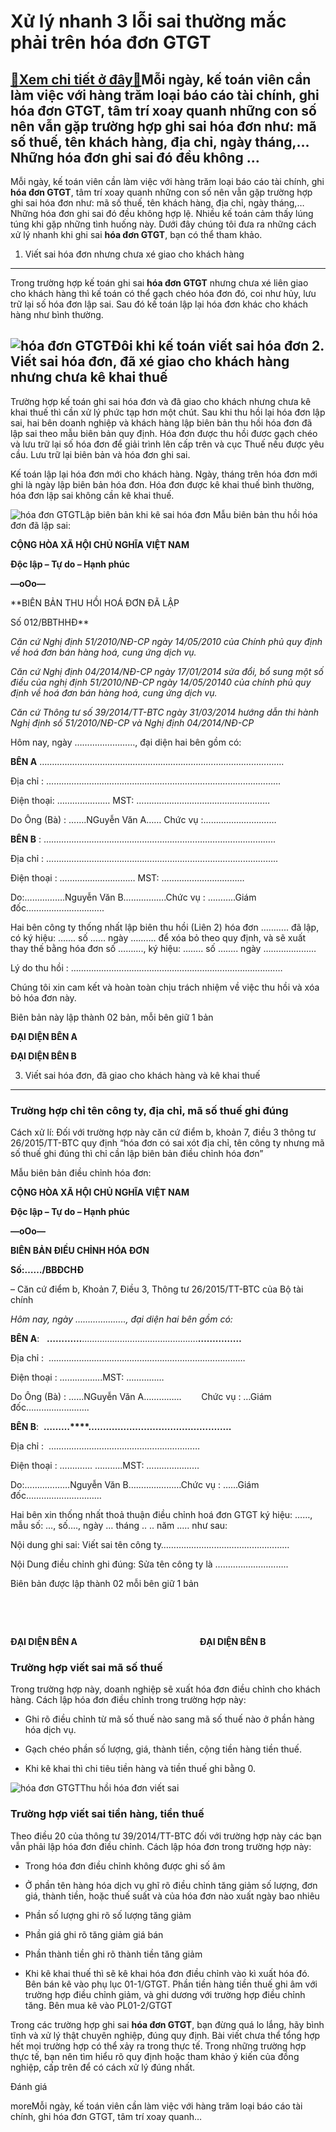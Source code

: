 Xử lý nhanh 3 lỗi sai thường mắc phải trên hóa đơn GTGT
=======================================================

[:gift:Xem chi tiết ở đây:gift:](https://hddtvn.com/xu-ly-nhanh-3-loi-sai-thuong-mac-phai-tren-hoa-don-gtgt/)Mỗi ngày, kế toán viên cần làm việc với hàng trăm loại báo cáo tài chính, ghi hóa đơn GTGT, tâm trí xoay quanh những con số nên vẫn gặp trường hợp ghi sai hóa đơn như: mã số thuế, tên khách hàng, địa chỉ, ngày tháng,… Những hóa đơn ghi sai đó đều không …
--------------------------------------------------------------------------------------------------------------------------------------------------------------------------------------------------------------------------------------------------------------

Mỗi ngày, kế toán viên cần làm việc với hàng trăm loại báo cáo tài chính, ghi **hóa đơn GTGT**, tâm trí xoay quanh những con số nên vẫn gặp trường hợp ghi sai hóa đơn như: mã số thuế, tên khách hàng, địa chỉ, ngày tháng,… Những hóa đơn ghi sai đó đều không hợp lệ. Nhiều kế toán cảm thấy lúng túng khi gặp những tình huống này. Dưới đây chúng tôi đưa ra những cách xử lý nhanh khi ghi sai **hóa đơn GTGT**, bạn có thể tham khảo.


1. Viết sai hóa đơn nhưng chưa xé giao cho khách hàng
-----------------------------------------------------


Trong trường hợp kế toán ghi sai **hóa đơn GTGT** nhưng chưa xé liên giao cho khách hàng thì kế toán có thể gạch chéo hóa đơn đó, coi như hủy, lưu trữ lại số hóa đơn lập sai. Sau đó kế toán lập lại hóa đơn khác cho khách hàng như bình thường.


![hóa đơn GTGT](https://hddtvn.com/wp-content/uploads/2021/01/hd_ZDAJ.jpg)Đôi khi kế toán viết sai hóa đơn
2. Viết sai hóa đơn, đã xé giao cho khách hàng nhưng chưa kê khai thuế
----------------------------------------------------------------------


Trường hợp kế toán ghi sai hóa đơn và đã giao cho khách nhưng chưa kê khai thuế thì cần xử lý phức tạp hơn một chút. Sau khi thu hồi lại hóa đơn lập sai, hai bên doanh nghiệp và khách hàng lập biên bản thu hồi hóa đơn đã lập sai theo mẫu biên bản quy định. Hóa đơn được thu hồi đươc gạch chéo và lưu trữ lại số hóa đơn để giải trình lên cấp trên và cục Thuế nếu được yêu cầu. Lưu trữ lại biên bản và hóa đơn ghi sai.


Kế toán lập lại hóa đơn mới cho khách hàng. Ngày, tháng trên hóa đơn mới ghi là ngày lập biên bản hóa đơn. Hóa đơn được kê khai thuế bình thường, hóa đơn lập sai không cần kê khai thuế.


![hóa đơn GTGT](https://hddtvn.com/wp-content/uploads/2021/01/huong-dan-xu-ly-hoa-don-dung-hop-phap33022.jpg)Lập biên bản khi kê sai hóa đơn
Mẫu biên bản thu hồi hóa đơn đã lập sai:


**CỘNG HÒA XÃ HỘI CHỦ NGHĨA VIỆT NAM**  

**Độc lập – Tự do – Hạnh phúc**  

**—oOo—**


**BIÊN BẢN THU HỒI HOÁ ĐƠN ĐÃ LẬP  

Số 012/BBTHHĐ**


*Căn cứ Nghị định 51/2010/NĐ-CP ngày 14/05/2010 của Chính phủ quy định về hoá đơn bán hàng hoá, cung ứng dịch vụ.*


*Căn cứ Nghị định 04/2014/NĐ-CP ngày 17/01/2014 sửa đổi, bổ sung một số điều của nghị định 51/2010/NĐ-CP ngày 14/05/20140 của chính phủ quy định về hoá đơn bán hàng hoá, cung ứng dịch vụ.*


*Căn cứ Thông tư số 39/2014/TT-BTC ngày 31/03/2014 hướng dẫn thi hành Nghị định số 51/2010/NĐ-CP và Nghị định 04/2014/NĐ-CP*


Hôm nay, ngày ……………………, đại diện hai bên gồm có:


**BÊN A** …………………………………………………………………………………….


Địa chỉ : …………………………………………………………………………………


Điện thoại: ………………… MST: ………..………..………….………………


Do Ông (Bà) : …….NGuyễn Văn A…… Chức vụ :…………………..……


**BÊN B** : ………………………………………………………………………………..


Địa chỉ : ………………………………………………………………………………..


Điện thoại : ………………………… MST: ……………………………


Do:…………….Nguyễn Văn B….………….Chức vụ : ………..Giám đốc..………………………..


Hai bên công ty thống nhất lập biên thu hồi (Liên 2) hóa đơn ……….. đã lập, có ký hiệu: ……. số …… ngày ………. để xóa bỏ theo quy định, và sẽ xuất thay thế bằng hóa đơn số ………., ký hiệu: …….. số …….. ngày …………………


Lý do thu hồi : …………………………………………………………………………


Chúng tôi xin cam kết và hoàn toàn chịu trách nhiệm về việc thu hồi và xóa bỏ hóa đơn này.


Biên bản này lập thành 02 bản, mỗi bên giữ 1 bản






**ĐẠI DIỆN BÊN A**




**ĐẠI DIỆN BÊN B**






3. Viết sai hóa đơn, đã giao cho khách hàng và kê khai thuế
-----------------------------------------------------------


### Trường hợp chỉ tên công ty, địa chỉ, mã số thuế ghi đúng


Cách xử lí: Đối với trường hợp này căn cứ điểm b, khoản 7, điều 3 thông tư 26/2015/TT-BTC quy định “hóa đơn có sai xót địa chỉ, tên công ty nhưng mã số thuế ghi đúng thì chỉ cần lập biên bản điều chỉnh hóa đơn”


Mẫu biên bản điều chỉnh hóa đơn:


**CỘNG HÒA XÃ HỘI CHỦ NGHĨA VIỆT NAM**


**Độc lập – Tự do – Hạnh phúc**


**—oOo—**


**BIÊN BẢN ĐIỀU CHỈNH HÓA ĐƠN**


**Số:……/BBĐCHĐ**


– Căn cứ điểm b, Khoản 7, Điều 3, Thông tư 26/2015/TT-BTC của Bộ tài chính


*Hôm nay, ngày ……………….., đại diện hai bên gồm có:*


**BÊN A**:   **…………**……………………………………….**……………**


Địa chỉ :  ……………………………………………………………………


Điện thoại : ……………..MST: ……………


Do Ông (Bà) : ……NGuyễn Văn A……………        Chức vụ : …Giám đốc…………………….


**BÊN B**:  **………****……………………………..…………..**


Địa chỉ :  ……………………………………………………


Điện thoại : …………. ………..MST: …………………


Do:………………Nguyễn Văn B…………………Chức vụ : ……Giám đốc…………………………


Hai bên xin thống nhất thoả thuận điều chỉnh hoá đơn GTGT ký hiệu: ……, mẫu số: …, số…., ngày … tháng .. .. năm ..… như sau:


Nội dung ghi sai: Viết sai tên công ty……………………………………………


Nội Dung điều chỉnh ghi đúng: Sửa tên công ty là ………………………..


Biên bản được lập thành 02 mỗi bên giữ 1 bản


 


 


**ĐẠI DIỆN BÊN A                                                           ĐẠI DIỆN BÊN B**


### 


### Trường hợp viết sai mã số thuế


Trong trường hợp này, doanh nghiệp sẽ xuất hóa đơn điều chỉnh cho khách hàng. Cách lập hóa đơn điều chỉnh trong trường hợp này:




* Ghi rõ điều chỉnh từ mã số thuế nào sang mã số thuế nào ở phần hàng hóa dịch vụ.

* Gạch chéo phần số lượng, giá, thành tiền, cộng tiền hàng tiền thuế.

* Khi kê khai thì chi tiêu tiền hàng và tiền thuế ghi bằng 0.



![hóa đơn GTGT](https://hddtvn.com/wp-content/uploads/2021/01/ke-toan-12.jpg)Thu hồi hóa đơn viết sai
### Trường hợp viết sai tiền hàng, tiền thuế


Theo điều 20 của thông tư 39/2014/TT-BTC đối với trường hợp này các bạn vẫn phải lập hóa đơn điều chỉnh. Cách lập hóa đơn trong trường hợp này:




* Trong hóa đơn điều chỉnh không được ghi số âm

* Ở phần tên hàng hóa dịch vụ ghĩ rõ điều chỉnh tăng giảm số lượng, đơn giá, thành tiền, hoặc thuế suất và của hóa đơn nào xuất ngày bao nhiêu

* Phần số lượng ghi rõ số lượng tăng giảm

* Phần giá ghi rõ tăng giảm giá bán

* Phần thành tiền ghi rõ thành tiền tăng giảm

* Khi kê khai thuế thì sẽ kê khai hóa đơn điều chỉnh vào kì xuất hóa đó. Bên bán kê vào phụ lục 01-1/GTGT. Phần tiền hàng tiền thuế ghi âm với trường hợp điều chỉnh giảm, và ghi dương với trường hợp điều chỉnh tăng. Bên mua kê vào PL01-2/GTGT



Trong các trường hợp ghi sai **hóa đơn GTGT**, bạn đừng quá lo lắng, hãy bình tĩnh và xử lý thật chuyên nghiệp, đúng quy định. Bài viết chưa thể tổng hợp hết mọi trường hợp có thể xảy ra trong thực tế. Trong những trường hợp thực tế, bạn nên tìm hiểu rõ quy định hoặc tham khảo ý kiến của đồng nghiệp, cấp trên để có cách xử lý đúng nhất.








































Đánh giá


moreMỗi ngày, kế toán viên cần làm việc với hàng trăm loại báo cáo tài chính, ghi hóa đơn GTGT, tâm trí xoay quanh…

